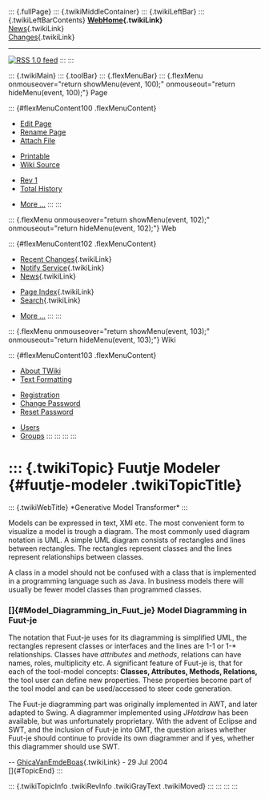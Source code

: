 ::: {.fullPage}
::: {.twikiMiddleContainer}
::: {.twikiLeftBar}
::: {.twikiLeftBarContents}
**[WebHome](WebHome){.twikiLink}**\
[News](WebNews){.twikiLink}\
[Changes](WebChanges){.twikiLink}

------------------------------------------------------------------------

[![](http://www.program-transformation.org/twiki/pub/rss.gif "RSS 1.0 feed")](WebRss@skin=rss)
:::
:::

::: {.twikiMain}
::: {.toolBar}
::: {.flexMenuBar}
::: {.flexMenu onmouseover="return showMenu(event, 100);" onmouseout="return hideMenu(event, 100);"}
Page

::: {#flexMenuContent100 .flexMenuContent}
-   [Edit
    Page](http://www.program-transformation.org/edit/Gmt/FuutjeModeler?t=1536827563)
-   [Rename
    Page](http://www.program-transformation.org/rename/Gmt/FuutjeModeler)
-   [Attach
    File](http://www.program-transformation.org/attach/Gmt/FuutjeModeler)

<!-- -->

-   [Printable](http://www.program-transformation.org/view/Gmt/FuutjeModeler?skin=print.pattern)
-   [Wiki
    Source](http://www.program-transformation.org/view/Gmt/FuutjeModeler?skin=text&raw=on&contenttype=text/plain)

<!-- -->

-   [Rev
    1](http://www.program-transformation.org/view/Gmt/FuutjeModeler?rev=1.1)
-   [Total
    History](http://www.program-transformation.org/rdiff/Gmt/FuutjeModeler)

<!-- -->

-   [More
    \...](http://www.program-transformation.org/oops/Gmt/FuutjeModeler?template=oopsmore&param1=1.1&param2=1.1)
:::
:::

::: {.flexMenu onmouseover="return showMenu(event, 102);" onmouseout="return hideMenu(event, 102);"}
Web

::: {#flexMenuContent102 .flexMenuContent}
-   [Recent Changes](WebChanges){.twikiLink}
-   [Notify Service](WebNotify){.twikiLink}
-   [News](WebNews){.twikiLink}

<!-- -->

-   [Page Index](WebIndex){.twikiLink}
-   [Search](WebSearch){.twikiLink}

<!-- -->

-   [More
    \...](http://www.program-transformation.org/oops/Gmt/FuutjeModeler?template=oopsmore&param1=1.1&param2=1.1)
:::
:::

::: {.flexMenu onmouseover="return showMenu(event, 103);" onmouseout="return hideMenu(event, 103);"}
Wiki

::: {#flexMenuContent103 .flexMenuContent}
-   [About
    TWiki](http://www.program-transformation.org/view/TWiki/WebHome)
-   [Text
    Formatting](http://www.program-transformation.org/view/TWiki/TextFormattingRules)

<!-- -->

-   [Registration](http://www.program-transformation.org/view/TWiki/TWikiRegistration)
-   [Change
    Password](http://www.program-transformation.org/view/TWiki/ChangePassword)
-   [Reset
    Password](http://www.program-transformation.org/view/TWiki/ResetPassword)

<!-- -->

-   [Users](http://www.program-transformation.org/view/Main/TWikiUsers)
-   [Groups](http://www.program-transformation.org/view/Main/TWikiGroups)
:::
:::
:::
:::

::: {.twikiTopic}
Fuutje Modeler {#fuutje-modeler .twikiTopicTitle}
==============

::: {.twikiWebTitle}
\*Generative Model Transformer\*
:::

Models can be expressed in text, XMI etc. The most convenient form to
visualize a model is trough a diagram. The most commonly used diagram
notation is UML. A simple UML diagram consists of rectangles and lines
between rectangles. The rectangles represent classes and the lines
represent relationships between classes.

A class in a model should not be confused with a class that is
implemented in a programming language such as Java. In business models
there will usually be fewer model classes than programmed classes.

### []{#Model_Diagramming_in_Fuut_je} Model Diagramming in Fuut-je

The notation that Fuut-je uses for its diagramming is simplified UML,
the rectangles represent classes or interfaces and the lines are 1-1 or
1-\* relationships. Classes have *attributes* and *methods*, relations
can have names, roles, multiplicity etc. A significant feature of
Fuut-je is, that for each of the tool-model concepts: **Classes,
Attributes, Methods, Relations,** the tool user can define new
properties. These properties become part of the tool model and can be
used/accessed to steer code generation.

The Fuut-je diagramming part was originally implemented in AWT, and
later adapted to Swing. A diagrammer implemented using *JHotdraw* has
been available, but was unfortunately proprietary. With the advent of
Eclipse and SWT, and the inclusion of Fuut-je into GMT, the question
arises whether Fuut-je should continue to provide its own diagrammer and
if yes, whether this diagrammer should use SWT.

\-- [GhicaVanEmdeBoas](../Main/GhicaVanEmdeBoas){.twikiLink} - 29 Jul
2004\
[]{#TopicEnd}
:::

::: {.twikiTopicInfo .twikiRevInfo .twikiGrayText .twikiMoved}
:::
:::
:::
:::
